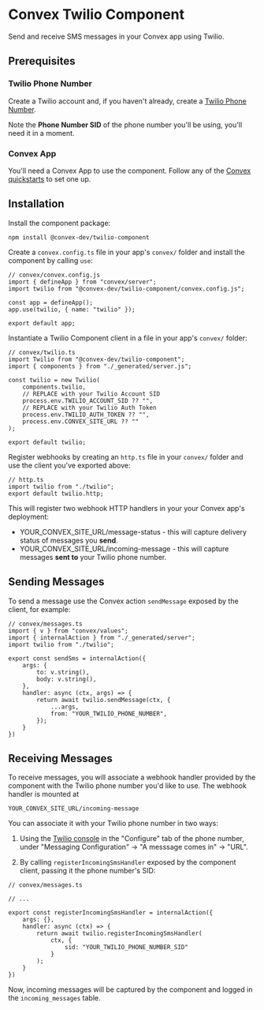 # Convex Twilio Component
Send and receive SMS messages in your Convex app using Twilio.


## Prerequisites

### Twilio Phone Number
Create a Twilio account and, if you haven't already, create a [Twilio Phone Number](https://www.twilio.com/docs/phone-numbers).

Note the **Phone Number SID** of the phone number you'll be using, you'll need it in a moment.


### Convex App
You'll need a Convex App to use the component. Follow any of the [Convex quickstarts](https://docs.convex.dev/home) to set one up.

## Installation

Install the component package:
```
npm install @convex-dev/twilio-component
```


Create a `convex.config.ts` file in your app's `convex/` folder and install the component by calling `use`:
```
// convex/convex.config.js
import { defineApp } from "convex/server";
import twilio from "@convex-dev/twilio-component/convex.config.js";

const app = defineApp();
app.use(twilio, { name: "twilio" });

export default app;
```

Instantiate a Twilio Component client in a file in your app's `convex/` folder:
```
// convex/twilio.ts
import Twilio from "@convex-dev/twilio-component";
import { components } from "./_generated/server.js";

const twilio = new Twilio(
    components.twilio,
    // REPLACE with your Twilio Account SID
    process.env.TWILIO_ACCOUNT_SID ?? "",
    // REPLACE with your Twilio Auth Token
    process.env.TWILIO_AUTH_TOKEN ?? "",
    process.env.CONVEX_SITE_URL ?? ""
);

export default twilio;
```

Register webhooks by creating an `http.ts` file in your `convex/` folder and use the client you've exported above:
```
// http.ts
import twilio from "./twilio";
export default twilio.http;
```

This will register two webhook HTTP handlers in your your Convex app's deployment:
- YOUR_CONVEX_SITE_URL/message-status - this will capture delivery status of messages you **send**.
- YOUR_CONVEX_SITE_URL/incoming-message - this will capture messages **sent to** your Twilio phone number.

## Sending Messages
To send a message use the Convex action `sendMessage` exposed by the client, for example:
```
// convex/messages.ts
import { v } from "convex/values";
import { internalAction } from "./_generated/server";
import twilio from "./twilio";

export const sendSms = internalAction({
    args: {
        to: v.string(),
        body: v.string(),
    },
    handler: async (ctx, args) => {
        return await twilio.sendMessage(ctx, {
            ...args,
            from: "YOUR_TWILIO_PHONE_NUMBER",
        });
    }
})
```


## Receiving Messages
To receive messages, you will associate a webhook handler provided by the component with the Twilio phone number you'd like to use.
The webhook handler is mounted at 
```
YOUR_CONVEX_SITE_URL/incoming-message
```

You can associate it with your Twilio phone number in two ways:
1. Using the [Twilio console](https://console.twilio.com/) in the "Configure" tab of the phone number, under "Messaging Configuration" -> "A messsage comes in" -> "URL".

2. By calling `registerIncomingSmsHandler` exposed by the component client, passing it the phone number's SID:
```
// convex/messages.ts

// ...

export const registerIncomingSmsHandler = internalAction({
    args: {},
    handler: async (ctx) => {
        return await twilio.registerIncomingSmsHandler(
            ctx, { 
                sid: "YOUR_TWILIO_PHONE_NUMBER_SID"
            }
        );
    }
})
```

Now, incoming messages will be captured by the component and logged in the `incoming_messages` table.